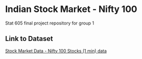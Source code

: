 # Indian Stock Market - Nifty 100
Stat 605 final project repository for group 1

## Link to Dataset
[Stock Market Data - Nifty 100 Stocks (1 min) data](https://www.kaggle.com/datasets/debashis74017/stock-market-data-nifty-50-stocks-1-min-data?select=1.+Data+description.txt)


